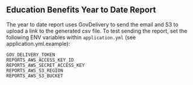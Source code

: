 ## Education Benefits Year to Date Report
The year to date report uses GovDelivery to send the email and S3 to upload a link to the generated csv file.
To test sending the report, set the following ENV variables within `application.yml` (see application.yml.example):
```
GOV_DELIVERY_TOKEN
REPORTS_AWS_ACCESS_KEY_ID
REPORTS_AWS_SECRET_ACCESS_KEY
REPORTS_AWS_S3_REGION
REPORTS_AWS_S3_BUCKET
```